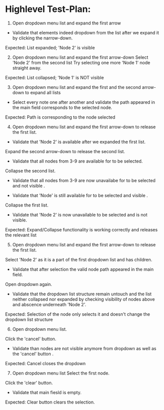 
# Highlevel Test-Plan:

 1) Open dropdown menu list and expand the first arrow
 - Validate that elements indeed dropdown from the list after we expand it by clicking the narrow-down.     
 
Expected: List expanded; 'Node 2' is visible


2) Open dropdown menu list and expand the first arrow-down
Select 'Node 2' from the second list 
Try selecting one more 'Node 1' node straight away.

Expected: List collapsed; 'Node 1' is NOT visible


3) Open dropdown menu list and expand the first and the second arrow-down to expand all lists
- Select every note one after another and validate the path appeared in the main field corresponds to the selected node.

Expected: Path is corresponding to the node selected


4) Open dropdown menu list and expand the first arrow-down to release the first list.

- Validate that 'Node 2' is available after we expanded the first list.

Expand the second arrow-down to release the second list.

- Validate that all nodes from 3-9 are available for to be selected.

Collapse the second list.

- Validate that all nodes from 3-9 are now unavailabe for to be selected and not visible .

- Validate that 'Node' is still available for to be selected and  visible .

Collapse the first list.

- Validate that 'Node 2' is now unavailable to be selected and is not visible.


Expected: Expand/Collapse functionality is working correctly and releases the relevant list


5) Open dropdown menu list and expand the first arrow-down to release the first list.

Select 'Node 2' as it is a part of the first dropdown list and has children.

- Validate that after selection the valid node path appeared in the main field.

Open dropdown again.

- Validate that the dropdown list structure remain untouch and the list neither collapsed nor expanded by checking visibility of nodes above and abscence underneath 'Node 2'.

Expected: Selection of the node only selects it and doesn't change the dropdown list structure

6) Open dropdown menu list.

Click the 'cancel' button.

- Validate than nodes are not visible anymore from dropdown as well as the 'cancel' button .

Expected: Cancel closes the dropdown 

7) Open dropdown menu list
Select the first node.

Click the 'clear' button.

- Validate that main fiesld is empty.

Expected: Clear button clears the selection.

